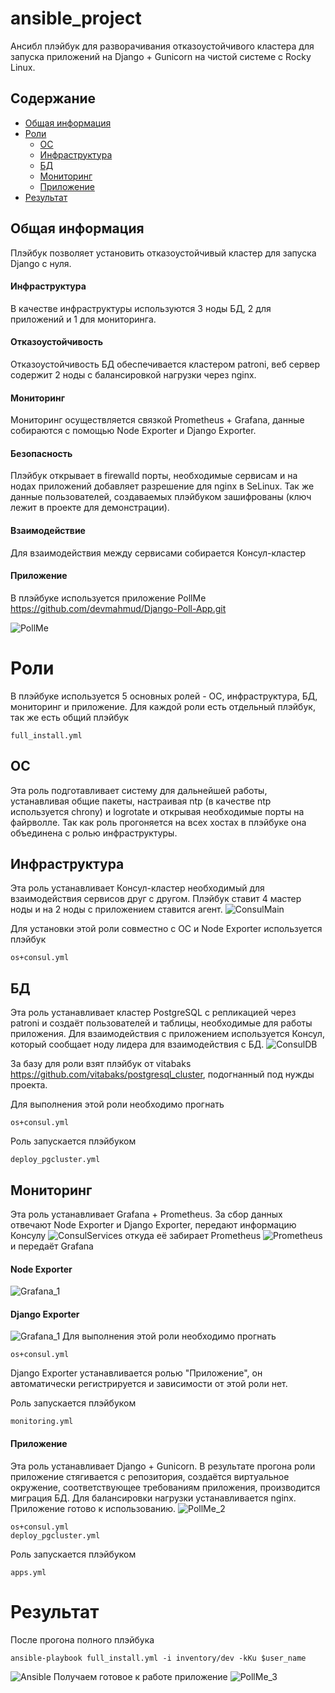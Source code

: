 # ansible_project
Ансибл плэйбук для разворачивания отказоустойчивого кластера для запуска 
приложений на Django + Gunicorn на чистой системе с Rocky Linux.

## Содержание
* [Общая информация](#Общая-информация)
* [Роли](#Роли)
  * [ОС](#ОС)
  * [Инфраструктура](#Инфраструктура-1)
  * [БД](#БД-1)
  * [Мониторинг](#Мониторинг-1)
  * [Приложение](#Приложение-1)
* [Результат](#Результат)

## Общая информация 
Плэйбук позволяет установить отказоустойчивый кластер для запуска
Django с нуля.

#### Инфраструктура
В качестве инфраструктуры используются 3 ноды БД, 2 для приложений
и 1 для мониторинга.

#### Отказоустойчивость
Отказоустойчивость БД обеспечивается кластером patroni, веб сервер 
содержит 2 ноды с балансировкой нагрузки через nginx.

#### Мониторинг
Мониторинг осуществляется связкой Prometheus + Grafana, данные
собираются с помощью Node Exporter и Django Exporter.

#### Безопасность
Плэйбук открывает в firewalld порты, необходимые сервисам и на 
нодах приложений добавляет разрешение для nginx в SeLinux.
Так же данные пользователей, создаваемых плэйбуком зашифрованы 
(ключ лежит в проекте для демонстрации).

#### Взаимодействие
Для взаимодействия между сервисами собирается Консул-кластер

#### Приложение
В плэйбуке используется приложение PollMe 
https://github.com/devmahmud/Django-Poll-App.git

![PollMe](./Images/PollMe.png)

# Роли
В плэйбуке используется 5 основных ролей - ОС, инфраструктура, БД, 
мониторинг и приложение. Для каждой роли есть отдельный плэйбук, 
так же есть общий плэйбук 
```
full_install.yml
```

## ОС
Эта роль подготавливает систему для дальнейшей работы, устанавливая 
общие пакеты, настраивая ntp (в качестве ntp используется chrony) и 
logrotate и открывая необходимые порты на файрволле. Так как роль 
прогоняется на всех хостах в плэйбуке она объединена с ролью инфраструктуры.

## Инфраструктура
Эта роль устанавливает Консул-кластер необходимый для взаимодействия сервисов
друг с другом. Плэйбук ставит 4 мастер ноды и на 2 ноды с приложением ставится
агент.
![ConsulMain](./Images/Consul_main.png)

Для установки этой роли совместно с ОС и Node Exporter используется плэйбук
```
os+consul.yml
```


## БД
Эта роль устанавливает кластер PostgreSQL с репликацией через patroni и 
создаёт пользователей и таблицы, необходимые для работы приложения.
Для взаимодействия с приложением используется Консул, который сообщает
ноду лидера для взаимодействия с БД.
![ConsulDB](./Images/Consul_db.png)

За базу для роли взят плэйбук от vitabaks https://github.com/vitabaks/postgresql_cluster,
подогнанный под нужды проекта.

Для выполнения этой роли необходимо прогнать 
```
os+consul.yml
```
Роль запускается плэйбуком 
```
deploy_pgcluster.yml
```
## Мониторинг
Эта роль устанавливает Grafana + Prometheus. За сбор данных отвечают
Node Exporter и Django Exporter, передают информацию Консулу
![ConsulServices](./Images/Consul_services.png)
откуда её забирает Prometheus
![Prometheus](./Images/Prometheus.png)
и передаёт Grafana
#### Node Exporter
![Grafana_1](./Images/Grafana_1.png)
#### Django Exporter
![Grafana_1](./Images/Grafana_2.png)
Для выполнения этой роли необходимо прогнать 
```
os+consul.yml
```
Django Exporter устанавливается ролью "Приложение", он автоматически регистрируется
и зависимости от этой роли нет.

Роль запускается плэйбуком 
```
monitoring.yml
```
#### Приложение
Эта роль устанавливает Django + Gunicorn. В результате прогона роли приложение
 стягивается с репозитория, создаётся виртуальное окружение, соответствующее 
требованиям приложения, производится миграция БД. Для балансировки нагрузки
устанавливается nginx. Приложение готово к использованию.
![PollMe_2](./Images/PollMe_2.png)
```
os+consul.yml
deploy_pgcluster.yml
```
Роль запускается плэйбуком 
```
apps.yml
```

# Результат
После прогона полного плэйбука
```
ansible-playbook full_install.yml -i inventory/dev -kKu $user_name
```
![Ansible](./Images/Ansible.png)
Получаем готовое к работе приложение
![PollMe_3](./Images/PollMe_3.png)